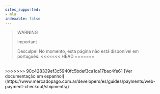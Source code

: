```yaml
---
sites_supported:
- mla
indexable: false  
---
```


<!-- -->
> WARNING
>
> Important
>
> Desculpe! No momento, esta página não está disponível em português.
<<<<<<< HEAD
=======
<br>
>>>>>>> 90c428339ef3c5940fc5bdef3ca1ca17bac4fe61
[Ver documentação em espanhol](https://www.mercadopago.com.ar/developers/es/guides/payments/web-payment-checkout/shipments/)